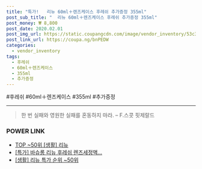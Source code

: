 ```yaml
--- 
title: "특가!   리뉴 60ml＋렌즈케이스 후레쉬 추가증정 355ml" 
post_sub_title: "  리뉴 60ml＋렌즈케이스 후레쉬 추가증정 355ml" 
post_money: ₩ 8,800 
post_date: 2020.02.01 
post_img_url: https://static.coupangcdn.com/image/vendor_inventory/53c3/cbd48077f2c975d9da7bec6e2dced8afdeb620f15014f069d9f1711701ca.jpg 
post_link_url: https://coupa.ng/bnPEDW 
categories: 
  - vendor_inventory 
tags: 
  - 후레쉬 
  - 60ml＋렌즈케이스 
  - 355ml 
  - 추가증정 
--- 
```

  #후레쉬 #60ml＋렌즈케이스 #355ml #추가증정 
<hr> 

> 한 번 실패와 영원한 실패를 혼동하지 마라. – F.스콧 핏제랄드 


### POWER LINK

* <a href="https://blog.naver.com/an0733/221792513527" target="_blank"> TOP ~50위 [생활] 리뉴</a>
* <a href="https://blog.naver.com/santokki14/221792869010" target="_blank">[특가] 바슈롬 리뉴 후레쉬 렌즈세정액...</a>
* <a href="https://blog.naver.com/sakai111/221792513532" target="_blank"> [생활] 리뉴 특가 순위 ~50위</a>

